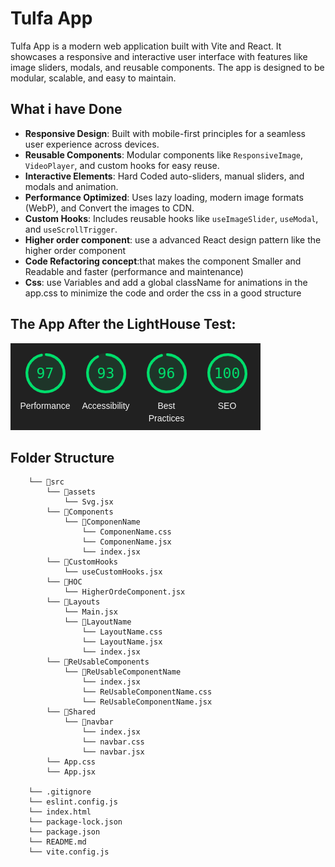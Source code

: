 # Tulfa App

Tulfa App is a modern web application built with Vite and React. It showcases a responsive and interactive user interface with features like image sliders, modals, and reusable components. The app is designed to be modular, scalable, and easy to maintain.

## What i have Done

- **Responsive Design**: Built with mobile-first principles for a seamless user experience across devices.
- **Reusable Components**: Modular components like `ResponsiveImage`, `VideoPlayer`, and custom hooks for easy reuse.
- **Interactive Elements**: Hard Coded auto-sliders, manual sliders, and modals and animation.
- **Performance Optimized**: Uses lazy loading, modern image formats (WebP), and Convert the images to CDN.
- **Custom Hooks**: Includes reusable hooks like `useImageSlider`, `useModal`, and `useScrollTrigger`.
- **Higher order component**: use a advanced React design pattern like the higher order component
- **Code Refactoring concept**:that makes the component Smaller and Readable and faster (performance and maintenance) 
- **Css**: use Variables and  add a global className for animations in the app.css to minimize the code and order the css in a good structure 

## The App After the LightHouse Test:

![Furniture Image](public/lightHouse.png)

## Folder Structure
```
    └── 📁src
        └── 📁assets
            └── Svg.jsx
        └── 📁Components
            └── 📁ComponenName
                └── ComponenName.css
                └── ComponenName.jsx
                └── index.jsx
        └── 📁CustomHooks
            └── useCustomHooks.jsx
        └── 📁HOC
            └── HigherOrdeComponent.jsx
        └── 📁Layouts
            └── Main.jsx
            └── 📁LayoutName
                └── LayoutName.css
                └── LayoutName.jsx
                └── index.jsx
        └── 📁ReUsableComponents
            └── 📁ReUsableComponentName
                └── index.jsx
                └── ReUsableComponentName.css
                └── ReUsableComponentName.jsx
        └── 📁Shared
            └── 📁navbar
                └── index.jsx
                └── navbar.css
                └── navbar.jsx
        └── App.css
        └── App.jsx

    └── .gitignore
    └── eslint.config.js
    └── index.html
    └── package-lock.json
    └── package.json
    └── README.md
    └── vite.config.js
```
